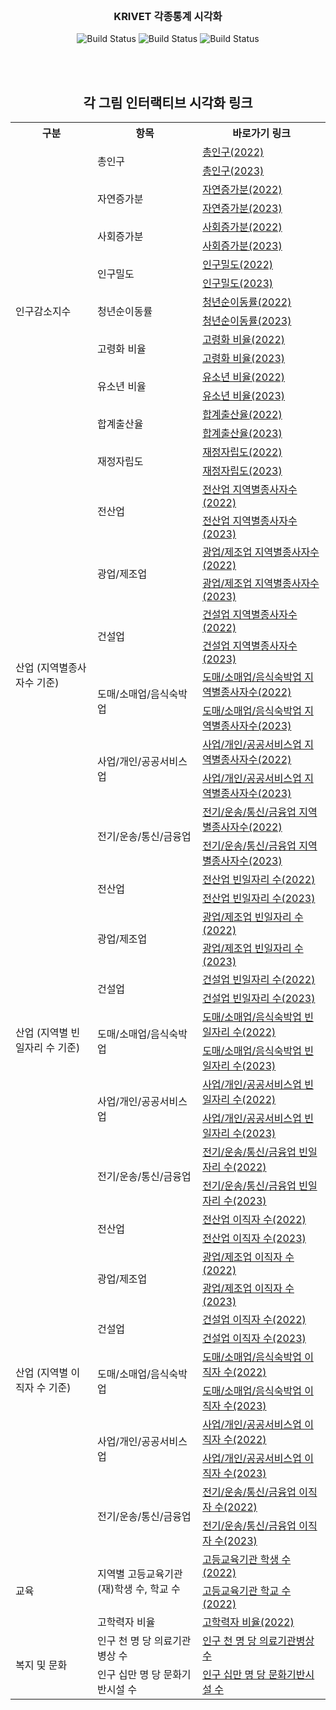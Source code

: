 <!-- KRIHS Magazine Information -->
<br />
<div align="center">
  
<h3 align="center">KRIVET 각종통계 시각화</h3>

    
![Build Status](https://img.shields.io/badge/R-R?color=lightblue&logo=R)
![Build Status](https://img.shields.io/badge/leaflet-leaflet?color=green&logo=leaflet)
![Build Status](https://img.shields.io/badge/Jupyter-Jupyter?color=white&logo=Jupyter)

<br />

<br> 
  <h2>각 그림 인터랙티브 시각화 링크</h2>

<table style="width:100%">
  <tr>
    <th>구분</th>
    <th>항목</th>
    <th>바로가기 링크</th>
  </tr>

  <tr>
    <td rowspan="18">인구감소지수</td>
    <td rowspan="2">총인구</td>
    <td><a href="https://ycanns.github.io/KRIVET_VIZ/Total_POP_2022.html"> 총인구(2022)</a></td>
      <tr><td><a href="https://ycanns.github.io/KRIVET_VIZ/Total_POP_2023.html"> 총인구(2023)</a></td></tr>
  <tr>
    <td rowspan="2">자연증가분</td>
    <td><a href="https://ycanns.github.io/KRIVET_VIZ/GRWTH_2022.html"> 자연증가분(2022)</a></td>
      <tr><td><a href="https://ycanns.github.io/KRIVET_VIZ/GRWTH_2023.html"> 자연증가분(2023)</a></td></tr>
  <tr>
    <td rowspan="2">사회증가분</td>
    <td><a href="https://ycanns.github.io/KRIVET_VIZ/NET_MOVE_2022.html"> 사회증가분(2022)</a></td>
      <tr><td><a href="https://ycanns.github.io/KRIVET_VIZ/NET_MOVE_2023.html"> 사회증가분(2023)</a></td></tr>
  <tr>
    <td rowspan="2">인구밀도</td>
    <td><a href="https://ycanns.github.io/KRIVET_VIZ/POP_DEN_2022.html"> 인구밀도(2022)</a></td>
      <tr><td><a href="https://ycanns.github.io/KRIVET_VIZ/POP_DEN_2023.html"> 인구밀도(2023)</a></td></tr>
  <tr>
    <td rowspan="2">청년순이동률</td>
    <td><a href="https://ycanns.github.io/KRIVET_VIZ/YNG_MOVE_2022.html"> 청년순이동률(2022)</a></td>
      <tr><td><a href="https://ycanns.github.io/KRIVET_VIZ/YNG_MOVE_2023.html"> 청년순이동률(2023)</a></td></tr>
  <tr>
    <td rowspan="2">고령화 비율</td>
    <td><a href="https://ycanns.github.io/KRIVET_VIZ/ELDR_ratio_2022.html"> 고령화 비율(2022)</a></td>
      <tr><td><a href="https://ycanns.github.io/KRIVET_VIZ/ELDR_ratio_2023.html"> 고령화 비율(2023)</a></td></tr>
  <tr>
    <td rowspan="2">유소년 비율</td>
    <td><a href="https://ycanns.github.io/KRIVET_VIZ/YUTH_raio_2022.html"> 유소년 비율(2022)</a></td>
      <tr><td><a href="https://ycanns.github.io/KRIVET_VIZ/YUTH_raio_2023.html"> 유소년 비율(2023)</a></td></tr>
  <tr>
    <td rowspan="2">합계출산율</td>
    <td><a href="https://ycanns.github.io/KRIVET_VIZ/BRTH_R_2022.html"> 합계출산율(2022)</a></td>
      <tr><td><a href="https://ycanns.github.io/KRIVET_VIZ/BRTH_R_2023.html"> 합계출산율(2023)</a></td></tr>
    <tr>
    <td rowspan="2">재정자립도</td>
    <td><a href="https://ycanns.github.io/KRIVET_VIZ/FUND_2022.html"> 재정자립도(2022)</a></td>
      <tr><td><a href="https://ycanns.github.io/KRIVET_VIZ/FUND_2023.html"> 재정자립도(2023)</a></td></tr>
  <tr>
  </tr>
  
  <tr>
    <td rowspan="12">산업 (지역별종사자수 기준)</td>
    <td rowspan="2">전산업</td>
    <td><a href="https://ycanns.github.io/KRIVET_VIZ/T_WRKR_2022_COM.html"> 전산업 지역별종사자수(2022)</a></td>
      <tr><td><a href="https://ycanns.github.io/KRIVET_VIZ/T_WRKR_2023_COM.html"> 전산업 지역별종사자수(2023)</a></td></tr>
    <tr>
    <td rowspan="2">광업/제조업</td>
    <td><a href="https://ycanns.github.io/KRIVET_VIZ/T_WRKR_2022_MNF.html"> 광업/제조업 지역별종사자수(2022)</a></td>
      <tr><td><a href="https://ycanns.github.io/KRIVET_VIZ/T_WRKR_2023_MNF.html"> 광업/제조업 지역별종사자수(2023)</a></td></tr>
  <tr>
    <td rowspan="2">건설업</td>
    <td><a href="https://ycanns.github.io/KRIVET_VIZ/T_WRKR_2022_COS.html"> 건설업 지역별종사자수(2022)</a></td>
      <tr><td><a href="https://ycanns.github.io/KRIVET_VIZ/T_WRKR_2023_COS.html"> 건설업 지역별종사자수(2023)</a></td></tr>
  <tr>
    <td rowspan="2">도매/소매업/음식숙박업</td>
    <td><a href="https://ycanns.github.io/KRIVET_VIZ/T_WRKR_2022_RST.html"> 도매/소매업/음식숙박업 지역별종사자수(2022)</a></td>
      <tr><td><a href="https://ycanns.github.io/KRIVET_VIZ/T_WRKR_2023_RST.html"> 도매/소매업/음식숙박업 지역별종사자수(2023)</a></td></tr>
  <tr>
    <td rowspan="2">사업/개인/공공서비스업</td>
    <td><a href="https://ycanns.github.io/KRIVET_VIZ/T_WRKR_2022_SVC.html"> 사업/개인/공공서비스업 지역별종사자수(2022)</a></td>
      <tr><td><a href="https://ycanns.github.io/KRIVET_VIZ/T_WRKR_2023_SVC.html"> 사업/개인/공공서비스업 지역별종사자수(2023)</a></td></tr>
  <tr>
    <td rowspan="2">전기/운송/통신/금융업</td>
    <td><a href="https://ycanns.github.io/KRIVET_VIZ/T_WRKR_2022_FNC.html"> 전기/운송/통신/금융업 지역별종사자수(2022)</a></td>
      <tr><td><a href="https://ycanns.github.io/KRIVET_VIZ/T_WRKR_2023_FNC.html"> 전기/운송/통신/금융업 지역별종사자수(2023)</a></td></tr>
  <tr>
  </tr>
  
  <tr>
    <td rowspan="12">산업 (지역별 빈일자리 수 기준)</td>
    <td rowspan="2">전산업</td>
    <td><a href="https://ycanns.github.io/KRIVET_VIZ/EM_POSTN_2022_COM.html"> 전산업 빈일자리 수(2022)</a></td>
      <tr><td><a href="https://ycanns.github.io/KRIVET_VIZ/EM_POSTN_2023_COM.html"> 전산업 빈일자리 수(2023)</a></td></tr>
    <tr>
    <td rowspan="2">광업/제조업</td>
    <td><a href="https://ycanns.github.io/KRIVET_VIZ/EM_POSTN_2022_MNF.html"> 광업/제조업 빈일자리 수(2022)</a></td>
      <tr><td><a href="https://ycanns.github.io/KRIVET_VIZ/EM_POSTN_2023_MNF.html"> 광업/제조업 빈일자리 수(2023)</a></td></tr>
  <tr>
    <td rowspan="2">건설업</td>
    <td><a href="https://ycanns.github.io/KRIVET_VIZ/EM_POSTN_2022_COS.html"> 건설업 빈일자리 수(2022)</a></td>
      <tr><td><a href="https://ycanns.github.io/KRIVET_VIZ/EM_POSTN_2023_COS.html"> 건설업 빈일자리 수(2023)</a></td></tr>
  <tr>
    <td rowspan="2">도매/소매업/음식숙박업</td>
    <td><a href="https://ycanns.github.io/KRIVET_VIZ/EM_POSTN_2022_RST.html"> 도매/소매업/음식숙박업 빈일자리 수(2022)</a></td>
      <tr><td><a href="https://ycanns.github.io/KRIVET_VIZ/EM_POSTN_2023_RST.html"> 도매/소매업/음식숙박업 빈일자리 수(2023)</a></td></tr>
  <tr>
    <td rowspan="2">사업/개인/공공서비스업</td>
    <td><a href="https://ycanns.github.io/KRIVET_VIZ/EM_POSTN_2022_SVC.html"> 사업/개인/공공서비스업 빈일자리 수(2022)</a></td>
      <tr><td><a href="https://ycanns.github.io/KRIVET_VIZ/EM_POSTN_2023_SVC.html"> 사업/개인/공공서비스업 빈일자리 수(2023)</a></td></tr>
  <tr>
    <td rowspan="2">전기/운송/통신/금융업</td>
    <td><a href="https://ycanns.github.io/KRIVET_VIZ/EM_POSTN_2022_FNC.html"> 전기/운송/통신/금융업 빈일자리 수(2022)</a></td>
      <tr><td><a href="https://ycanns.github.io/KRIVET_VIZ/EM_POSTN_2023_FNC.html"> 전기/운송/통신/금융업 빈일자리 수(2023)</a></td></tr>
  <tr>
  </tr>
  
  
  <tr>
    <td rowspan="12">산업 (지역별 이직자 수 기준)</td>
    <td rowspan="2">전산업</td>
    <td><a href="https://ycanns.github.io/KRIVET_VIZ/TRNSF_WRK_2022_COM.html"> 전산업 이직자 수(2022)</a></td>
      <tr><td><a href="https://ycanns.github.io/KRIVET_VIZ/TRNSF_WRK_2022_COM.html"> 전산업 이직자 수(2023)</a></td></tr>
    <tr>
    <td rowspan="2">광업/제조업</td>
    <td><a href="https://ycanns.github.io/KRIVET_VIZ/TRNSF_WRK_2022_MNF.html"> 광업/제조업 이직자 수(2022)</a></td>
      <tr><td><a href="https://ycanns.github.io/KRIVET_VIZ/TRNSF_WRK_2023_MNF.html"> 광업/제조업 이직자 수(2023)</a></td></tr>
  <tr>
    <td rowspan="2">건설업</td>
    <td><a href="https://ycanns.github.io/KRIVET_VIZ/TRNSF_WRK_2022_COS.html"> 건설업 이직자 수(2022)</a></td>
      <tr><td><a href="https://ycanns.github.io/KRIVET_VIZ/TRNSF_WRK_2023_COS.html"> 건설업 이직자 수(2023)</a></td></tr>
  <tr>
    <td rowspan="2">도매/소매업/음식숙박업</td>
    <td><a href="https://ycanns.github.io/KRIVET_VIZ/TRNSF_WRK_2022_RST.html"> 도매/소매업/음식숙박업 이직자 수(2022)</a></td>
      <tr><td><a href="https://ycanns.github.io/KRIVET_VIZ/TRNSF_WRK_2023_RST.html"> 도매/소매업/음식숙박업 이직자 수(2023)</a></td></tr>
  <tr>
    <td rowspan="2">사업/개인/공공서비스업</td>
    <td><a href="https://ycanns.github.io/KRIVET_VIZ/TRNSF_WRK_2022_SVC.html"> 사업/개인/공공서비스업 이직자 수(2022)</a></td>
      <tr><td><a href="https://ycanns.github.io/KRIVET_VIZ/TRNSF_WRK_2023_SVC.html"> 사업/개인/공공서비스업 이직자 수(2023)</a></td></tr>
  <tr>
    <td rowspan="2">전기/운송/통신/금융업</td>
    <td><a href="https://ycanns.github.io/KRIVET_VIZ/TRNSF_WRK_2022_FNC.html"> 전기/운송/통신/금융업 이직자 수(2022)</a></td>
      <tr><td><a href="https://ycanns.github.io/KRIVET_VIZ/TRNSF_WRK_2023_FNC.html"> 전기/운송/통신/금융업 이직자 수(2023)</a></td></tr>
  <tr>
  </tr>
  

  <tr>
    <td rowspan="3">교육</td>
    <td rowspan="2">지역별 고등교육기관 (재)학생 수, 학교 수</td>
    <td><a href="https://ycanns.github.io/KRIVET_VIZ/N_STDNT_ALL.html"> 고등교육기관 학생 수(2022)</a></td>
      <tr><td><a href="https://ycanns.github.io/KRIVET_VIZ/N_SCHLs_ALL.html"> 고등교육기관 학교 수(2022)</a></td></tr>
    <tr>
    <td rowspan="1">고학력자 비율</td>
    <td><a href="https://ycanns.github.io/KRIVET_VIZ/HGH_EDU_Ratio.html"> 고학력자 비율(2022)</a></td>
  <tr>
  </tr>
  

  <tr>
    <td rowspan="2">복지 및 문화</td>
    <td>인구 천 명 당 의료기관병상 수</td>
    <td><a href="https://ycanns.github.io/KRIVET_VIZ/N_BED_p_1K_2022.html"> 인구 천 명 당 의료기관병상 수</a></td></tr>
    <td>인구 십만 명 당 문화기반시설 수</td>
    <td><a href="https://ycanns.github.io/KRIVET_VIZ/N_CULTRE_p_100K_2022.html"> 인구 십만 명 당 문화기반시설 수</a></td></tr>
  </tr>
</table>

  </p>
</div>

